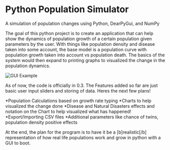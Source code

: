 # Python Population Simulator
 A simulation of population changes using Python, DearPyGui, and NumPy

The goal of this python project is to create an application that can help show the dynamics of population growth of a certain population given parameters by the user. With things like population density and disease taken into some account, the base model is a population curve with population growth taken into account vs population death. The basics of the system would then expand to printing graphs to visualized the change in the population dynamics.

![GUI Example]()

As of now, the code is officially in 0.3. The Features added so far are just basic user input sliders and storing of data. Heres the next few plans!

*Population Calculations based on growth rate typing
*Charts to help visualized the change done
*Disease and Natural Disasters effects and notation on the Chart to help visualized what has happened!
*Export/Importing CSV files
*Additional parameters like chance of twins, population density positive effects

At the end, the plan for the program is to have it be a [b]realistic[/b] representation of how real life populations work and grow in python with a GUI to boot.
